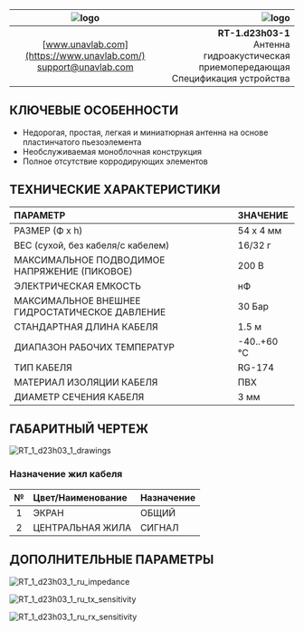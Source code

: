 | ![logo](https://ucnl.github.io/documentation/sm_logo.png) | ![logo](https://ucnl.github.io/documentation/RT_1_d23h03_1.jpeg) |
| :---: | ---: |
| [www.unavlab.com](https://www.unavlab.com/) <br/> [support@unavlab.com](mailto:support@unavlab.com) | **RT-1.d23h03-1** <br/> Антенна гидроакустическая приемопередающая <br/> Спецификация устройства |

## КЛЮЧЕВЫЕ ОСОБЕННОСТИ

* Недорогая, простая, легкая и миниатюрная антенна на основе пластинчатого пьезоэлемента
* Необслуживаемая моноблочная конструкция
* Полное отсутствие корродирующих элементов

## ТЕХНИЧЕСКИЕ ХАРАКТЕРИСТИКИ

| ПАРАМЕТР | ЗНАЧЕНИЕ |
| :--- | :--- |
| РАЗМЕР (Ф х h) | 54 х 4 мм |
| ВЕС (сухой, без кабеля/с кабелем) | 16/32 г |
| МАКСИМАЛЬНОЕ ПОДВОДИМОЕ НАПРЯЖЕНИЕ (ПИКОВОЕ) | 200 В |
| ЭЛЕКТРИЧЕСКАЯ ЕМКОСТЬ | нФ |
| МАКСИМАЛЬНОЕ ВНЕШНЕЕ ГИДРОСТАТИЧЕСКОЕ ДАВЛЕНИЕ | 30 Бар |
| СТАНДАРТНАЯ ДЛИНА КАБЕЛЯ | 1.5 м |
| ДИАПАЗОН РАБОЧИХ ТЕМПЕРАТУР | -40..+60 °С |
| ТИП КАБЕЛЯ | RG-174 |
| МАТЕРИАЛ ИЗОЛЯЦИИ КАБЕЛЯ | ПВХ |
| ДИАМЕТР СЕЧЕНИЯ КАБЕЛЯ | 3 мм |

<div style="page-break-after: always;"></div>

## ГАБАРИТНЫЙ ЧЕРТЕЖ

![RT_1_d23h03_1_drawings](/documentation/RT_1_d23h03_1_drawings.png)

### Назначение жил кабеля

| № | Цвет/Наименование | Назначение |
| :---: | :--- | :--- |
| 1 | ЭКРАН | ОБЩИЙ |
| 2 | ЦЕНТРАЛЬНАЯ ЖИЛА | СИГНАЛ |

<div style="page-break-after: always;"></div>

## ДОПОЛНИТЕЛЬНЫЕ ПАРАМЕТРЫ

![RT_1_d23h03_1_ru_impedance](/documentation/RT_1_d23h03_1_ru_impedance.png)

<div style="page-break-after: always;"></div>

![RT_1_d23h03_1_ru_tx_sensitivity](/documentation/RT_1_d23h03_1_ru_tx_sensitivity.png)

<div style="page-break-after: always;"></div>

![RT_1_d23h03_1_ru_rx_sensitivity](/documentation/RT_1_d23h03_1_ru_rx_sensitivity.png)

<div style="page-break-after: always;"></div>
